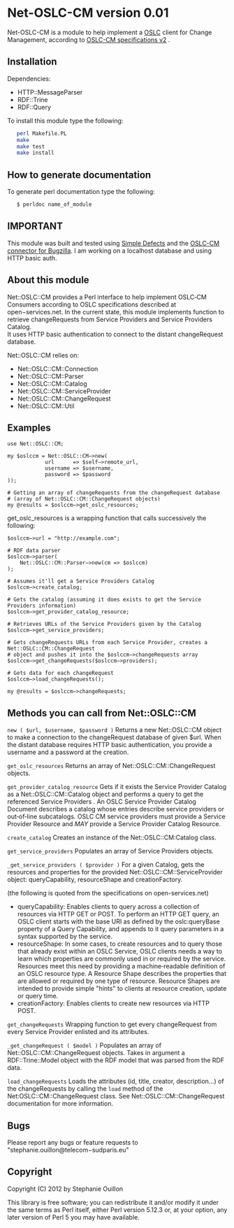 # Net-OSLC-CM version 0.01

Net-OSLC-CM is a module to help implement a [OSLC][open-services] client for Change Management,
according to [OSLC-CM specifications v2][oslcc-cm] .


## Installation

Dependencies:

* HTTP::MessageParser
* RDF::Trine
* RDF::Query

To install this module type the following:

~~~ sh
   perl Makefile.PL
   make
   make test
   make install
~~~ 


## How to generate documentation

To generate perl documentation type the following:

~~~ sh
   $ perldoc name_of_module
~~~


## IMPORTANT

This module was built and tested using [Simple Defects][sd] and the [OSLC-CM connector for Bugzilla][oslccm-connector]. 
I am working on a localhost database and using HTTP basic auth. 


## About this module
  
Net::OSLC::CM provides a Perl interface to help implement OSLC‐CM Consumers according to OSLC specifications described at
open−services.net. In the current state, this module implements function to retrieve changeRequests from Service Providers and Service
Providers Catalog.  
It uses HTTP basic authentication to connect to the distant changeRequest database.

Net::OSLC::CM relies on:
* Net::OSLC::CM::Connection
* Net::OSLC::CM::Parser
* Net::OSLC::CM::Catalog
* Net::OSLC::CM::ServiceProvider
* Net::OSLC::CM::ChangeRequest
* Net::OSLC::CM::Util

## Examples

    use Net::OSLC::CM;

    my $oslccm = Net::OSLC::CM−>new(
                url      => $self−>remote_url,
                username => $username,
                password => $password
    ));

    # Getting an array of changeRequests from the changeRequest database 
    # (array of Net::OSLC::CM::ChangeRequest objects)
    my @results = $oslccm−>get_oslc_resources;


get_oslc_resources is a wrapping function that calls successively the following:


    $oslccm−>url = "http://example.com";

    # RDF data parser
    $oslccm−>parser(
        Net::OSLC::CM::Parser−>new(cm => $oslccm)
    );

    # Assumes it'll get a Service Providers Catalog
    $oslccm−>create_catalog;

    # Gets the catalog (assuming it does exists to get the Service Providers information)
    $oslccm−>get_provider_catalog_resource;

    # Retrieves URLs of the Service Providers given by the Catalog
    $oslccm−>get_service_providers;

    # Gets changeRequests URLs from each Service Provider, creates a Net::OSLC::CM::ChangeRequest 
    # object and pushes it into the $oslccm−>changeRequests array
    $oslccm−>get_changeRequests($oslccm−>providers);

    # Gets data for each changeRequest
    $oslccm−>load_changeRequests();

    my @results = $oslccm−>changeRequests;


## Methods you can call from Net::OSLC::CM

`new ( $url, $username, $password )`
  Returns a new Net::OSLC::CM object to make a connection to the changeRequest database of given $url. 
  When the distant database requires HTTP basic authentication, you provide a username and a password at the creation.

`get_oslc_resources`
  Returns an array of Net::OSLC::CM::ChangeRequest objects.

`get_provider_catalog_resource`
  Gets if it exists the Service Provider Catalog as a Net::OSLC::CM::Catalog object and performs a query to get the
  referenced Service Providers .  An OSLC Service Provider Catalog Document describes a catalog whose entries describe service
  providers or out‐of‐line subcatalogs.  OSLC CM service providers must provide a Service Provider Resource and *MAY* provide a
  Service Provider Catalog Resource.

`create_catalog`
 Creates an instance of the Net::OSLC::CM:Catalog class.

`get_service_providers`
 Populates an array of Service Providers objects.

`_get_service_providers ( $provider )`
 For a given Catalog, gets the resources and properties for the provided Net::OSLC::CM::ServiceProvider object: queryCapability,
 resourceShape and creationFactory.

(the following is quoted from the specifications on open-services.net)

* queryCapability: Enables clients to query across a collection of resources via HTTP GET or POST.  To perform an HTTP GET query, 
  an OSLC client starts with the base URI as defined by the oslc:queryBase property of a Query Capability, and appends to it query 
  parameters in a syntax supported by the service.
* resourceShape: In some cases, to create resources and to query those that already exist within an OSLC Service, OSLC clients needs 
  a way to learn which properties are commonly used in or required by the service. Resources meet this need by providing a machine‐readable
  definition of an OSLC resource type.  A Resource Shape describes the properties that are allowed or required by one type of resource.
  Resource Shapes are intended to provide simple "hints" to clients at resource creation, update or query time.
* creationFactory: Enables clients to create new resources via HTTP POST.

`get_changeRequests`
 Wrapping function to get every changeRequest from every Service Provider enlisted and its attributes.

`_get_changeRequest ( $model )`
 Populates an array of Net::OSLC::CM::ChangeRequest objects. Takes in argument a RDF::Trine::Model object with the RDF model that was
 parsed from the RDF data.

`load_changeRequests`
 Loads the attributes (id, title, creator, description...) of the changeRequests by calling the `load` method of the
 Net:OSLC::CM::ChangeRequest class. See Net::OSLC::CM::ChangeRequest documentation for more information.


## Bugs

Please report any bugs or feature requests to "stephanie.ouillon@telecom−sudparis.eu"


## Copyright

Copyright (C) 2012 by Stephanie Ouillon

This library is free software; you can redistribute it and/or modify
it under the same terms as Perl itself, either Perl version 5.12.3 or,
at your option, any later version of Perl 5 you may have available.



[sd]: http://syncwith.us
[open-services]: http://open-services.net
[oslccm-connector]: http://wiki.eclipse.org/Lyo/BuildBugzilla
[oslcc-cm]: http://open-services.net/bin/view/Main/CmHome
